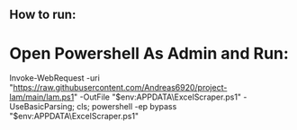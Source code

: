 ## How to run: 

# Open Powershell As Admin and Run:

Invoke-WebRequest -uri "https://raw.githubusercontent.com/Andreas6920/project-lam/main/lam.ps1" -OutFile "$env:APPDATA\ExcelScraper.ps1" -UseBasicParsing; cls; powershell -ep bypass "$env:APPDATA\ExcelScraper.ps1"
